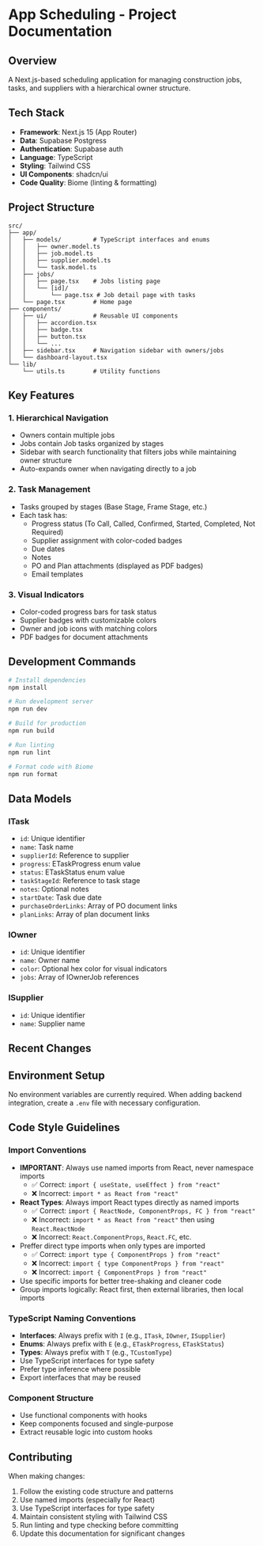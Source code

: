 # App Scheduling - Project Documentation

## Overview
A Next.js-based scheduling application for managing construction jobs, tasks, and suppliers with a hierarchical owner structure.

## Tech Stack
- **Framework**: Next.js 15 (App Router)
- **Data**: Supabase Postgress
- **Authentication**: Supabase auth
- **Language**: TypeScript
- **Styling**: Tailwind CSS
- **UI Components**: shadcn/ui
- **Code Quality**: Biome (linting & formatting)

## Project Structure
```
src/
├── app/
│   ├── models/         # TypeScript interfaces and enums
│   │   ├── owner.model.ts
│   │   ├── job.model.ts
│   │   ├── supplier.model.ts
│   │   └── task.model.ts
│   ├── jobs/
│   │   ├── page.tsx    # Jobs listing page
│   │   └── [id]/
│   │       └── page.tsx # Job detail page with tasks
│   └── page.tsx        # Home page
├── components/
│   ├── ui/             # Reusable UI components
│   │   ├── accordion.tsx
│   │   ├── badge.tsx
│   │   ├── button.tsx
│   │   └── ...
│   ├── sidebar.tsx     # Navigation sidebar with owners/jobs
│   └── dashboard-layout.tsx
└── lib/
    └── utils.ts        # Utility functions

```

## Key Features

### 1. Hierarchical Navigation
- Owners contain multiple jobs
- Jobs contain Job tasks organized by stages
- Sidebar with search functionality that filters jobs while maintaining owner structure
- Auto-expands owner when navigating directly to a job

### 2. Task Management
- Tasks grouped by stages (Base Stage, Frame Stage, etc.)
- Each task has:
  - Progress status (To Call, Called, Confirmed, Started, Completed, Not Required)
  - Supplier assignment with color-coded badges
  - Due dates
  - Notes
  - PO and Plan attachments (displayed as PDF badges)
  - Email templates

### 3. Visual Indicators
- Color-coded progress bars for task status
- Supplier badges with customizable colors
- Owner and job icons with matching colors
- PDF badges for document attachments

## Development Commands

```bash
# Install dependencies
npm install

# Run development server
npm run dev

# Build for production
npm run build

# Run linting
npm run lint

# Format code with Biome
npm run format
```

## Data Models

### ITask
- `id`: Unique identifier
- `name`: Task name
- `supplierId`: Reference to supplier
- `progress`: ETaskProgress enum value
- `status`: ETaskStatus enum value
- `taskStageId`: Reference to task stage
- `notes`: Optional notes
- `startDate`: Task due date
- `purchaseOrderLinks`: Array of PO document links
- `planLinks`: Array of plan document links

### IOwner
- `id`: Unique identifier
- `name`: Owner name
- `color`: Optional hex color for visual indicators
- `jobs`: Array of IOwnerJob references

### ISupplier
- `id`: Unique identifier
- `name`: Supplier name

## Recent Changes

## Environment Setup

No environment variables are currently required. When adding backend integration, create a `.env` file with necessary configuration.



## Code Style Guidelines

### Import Conventions
- **IMPORTANT**: Always use named imports from React, never namespace imports
  - ✅ Correct: `import { useState, useEffect } from "react"`
  - ❌ Incorrect: `import * as React from "react"`
- **React Types**: Always import React types directly as named imports
  - ✅ Correct: `import { ReactNode, ComponentProps, FC } from "react"`
  - ❌ Incorrect: `import * as React from "react"` then using `React.ReactNode`
  - ❌ Incorrect: `React.ComponentProps`, `React.FC`, etc.
- Preffer direct type imports when only types are imported
  - ✅ Correct: `import type { ComponentProps } from "react"`
  - ❌ Incorrect: `import { type ComponentProps } from "react"`
  - ❌ Incorrect: `import { ComponentProps } from "react"`
- Use specific imports for better tree-shaking and cleaner code
- Group imports logically: React first, then external libraries, then local imports

### TypeScript Naming Conventions
- **Interfaces**: Always prefix with `I` (e.g., `ITask`, `IOwner`, `ISupplier`)
- **Enums**: Always prefix with `E` (e.g., `ETaskProgress`, `ETaskStatus`)
- **Types**: Always prefix with `T` (e.g., `TCustomType`)
- Use TypeScript interfaces for type safety
- Prefer type inference where possible
- Export interfaces that may be reused

### Component Structure
- Use functional components with hooks
- Keep components focused and single-purpose
- Extract reusable logic into custom hooks

## Contributing

When making changes:
1. Follow the existing code structure and patterns
2. Use named imports (especially for React)
3. Use TypeScript interfaces for type safety
4. Maintain consistent styling with Tailwind CSS
5. Run linting and type checking before committing
6. Update this documentation for significant changes